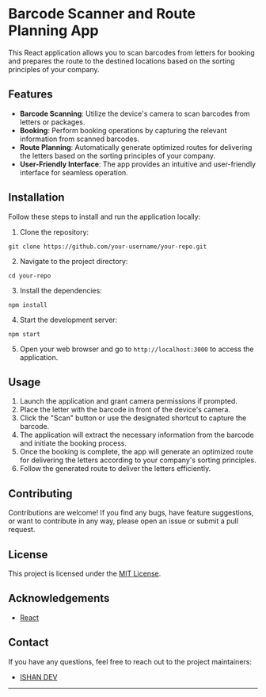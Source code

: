 
# Barcode Scanner and Route Planning App

This React application allows you to scan barcodes from letters for booking and prepares the route to the destined locations based on the sorting principles of your company.

## Features

- **Barcode Scanning**: Utilize the device's camera to scan barcodes from letters or packages.
- **Booking**: Perform booking operations by capturing the relevant information from scanned barcodes.
- **Route Planning**: Automatically generate optimized routes for delivering the letters based on the sorting principles of your company.
- **User-Friendly Interface**: The app provides an intuitive and user-friendly interface for seamless operation.

## Installation

Follow these steps to install and run the application locally:

1. Clone the repository:

```
git clone https://github.com/your-username/your-repo.git
```

2. Navigate to the project directory:

```
cd your-repo
```

3. Install the dependencies:

```
npm install
```

4. Start the development server:

```
npm start
```

5. Open your web browser and go to `http://localhost:3000` to access the application.

## Usage

1. Launch the application and grant camera permissions if prompted.
2. Place the letter with the barcode in front of the device's camera.
3. Click the "Scan" button or use the designated shortcut to capture the barcode.
4. The application will extract the necessary information from the barcode and initiate the booking process.
5. Once the booking is complete, the app will generate an optimized route for delivering the letters according to your company's sorting principles.
6. Follow the generated route to deliver the letters efficiently.

## Contributing

Contributions are welcome! If you find any bugs, have feature suggestions, or want to contribute in any way, please open an issue or submit a pull request.

## License

This project is licensed under the [MIT License](https://opensource.org/licenses/MIT).

## Acknowledgements

- [React](https://reactjs.org/)

## Contact

If you have any questions, feel free to reach out to the project maintainers:

- [ISHAN DEV](mailto:BRAINCODEISHAN@GMAIL.COM)

---


